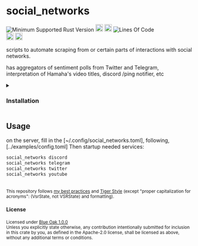 # social_networks
![Minimum Supported Rust Version](https://img.shields.io/badge/nightly-1.92+-ab6000.svg)
[<img alt="crates.io" src="https://img.shields.io/crates/v/social_networks.svg?color=fc8d62&logo=rust" height="20" style=flat-square>](https://crates.io/crates/social_networks)
[<img alt="docs.rs" src="https://img.shields.io/badge/docs.rs-66c2a5?style=for-the-badge&labelColor=555555&logo=docs.rs&style=flat-square" height="20">](https://docs.rs/social_networks)
![Lines Of Code](https://img.shields.io/badge/LoC-1929-lightblue)
<br>
[<img alt="ci errors" src="https://img.shields.io/github/actions/workflow/status/valeratrades/social_networks/errors.yml?branch=master&style=for-the-badge&style=flat-square&label=errors&labelColor=420d09" height="20">](https://github.com/valeratrades/social_networks/actions?query=branch%3Amaster) <!--NB: Won't find it if repo is private-->
[<img alt="ci warnings" src="https://img.shields.io/github/actions/workflow/status/valeratrades/social_networks/warnings.yml?branch=master&style=for-the-badge&style=flat-square&label=warnings&labelColor=d16002" height="20">](https://github.com/valeratrades/social_networks/actions?query=branch%3Amaster) <!--NB: Won't find it if repo is private-->

scripts to automate scraping from or certain parts of interactions with social networks.

has aggregators of sentiment polls from Twitter and Telegram, interpretation of Hamaha's video titles, discord /ping notifier, etc
<!-- markdownlint-disable -->
<details>
  <summary>
    <h3>Installation</h3>
  </summary>
<pre><code class="language-sh">cargo install --git https://github.com/valeratrades/social_networks --branch master # semantically `release` is preferrable, but I forget to push there sometimes</code></pre>
</details>
<!-- markdownlint-restore -->

## Usage
on the server, fill in the [~/.config/social_networks.toml], following, [../examples/config.toml]
Then startup needed services:
```sh
social_networks discord
social_networks telegram
social_networks twitter
social_networks youtube
```



<br>

<sup>
	This repository follows <a href="https://github.com/valeratrades/.github/tree/master/best_practices">my best practices</a> and <a href="https://github.com/tigerbeetle/tigerbeetle/blob/main/docs/TIGER_STYLE.md">Tiger Style</a> (except "proper capitalization for acronyms": (VsrState, not VSRState) and formatting).
</sup>

#### License

<sup>
	Licensed under <a href="LICENSE">Blue Oak 1.0.0</a>
</sup>

<br>

<sub>
	Unless you explicitly state otherwise, any contribution intentionally submitted
for inclusion in this crate by you, as defined in the Apache-2.0 license, shall
be licensed as above, without any additional terms or conditions.
</sub>

